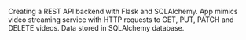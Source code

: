 Creating a REST API backend with Flask and SQLAlchemy.
App mimics video streaming service with HTTP requests to GET, PUT, PATCH and DELETE videos.
Data stored in SQLAlchemy database.
